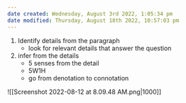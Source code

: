```yaml
---
date created: Wednesday, August 3rd 2022, 1:05:34 pm
date modified: Thursday, August 18th 2022, 10:57:03 pm
---
```

1. Identify details from the paragraph
	- look for relevant details that answer the question
2. infer from the details
	- 5 senses from the detail
	- 5W1H
	- go from denotation to connotation

![[Screenshot 2022-08-12 at 8.09.48 AM.png|1000]]